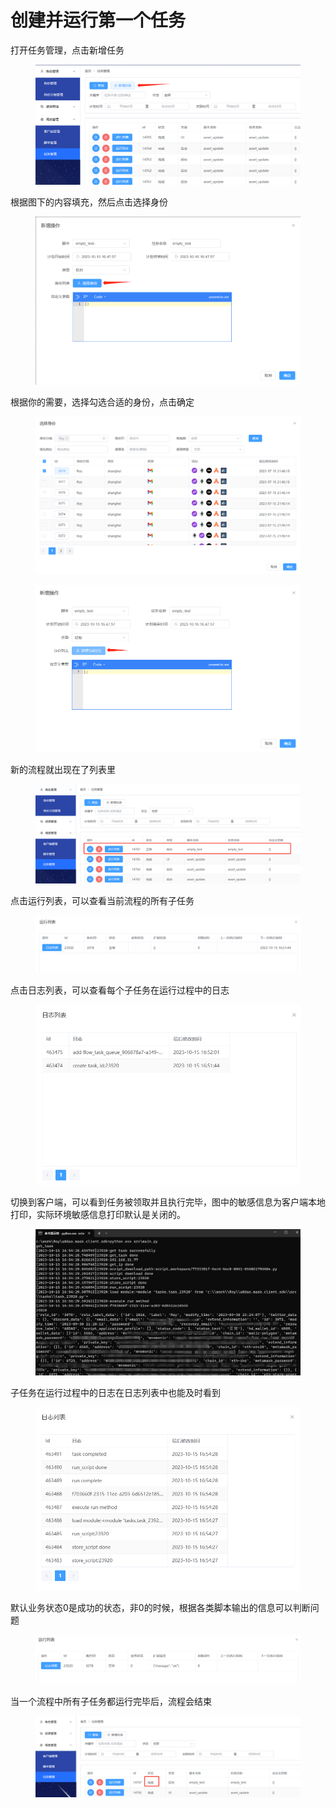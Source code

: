 # 创建并运行第一个任务

打开任务管理，点击新增任务

<figure><img src="../../.gitbook/assets/image.png" alt=""><figcaption></figcaption></figure>

根据图下的内容填充，然后点击选择身份

<figure><img src="../../.gitbook/assets/image (1).png" alt=""><figcaption></figcaption></figure>

根据你的需要，选择勾选合适的身份，点击确定

<figure><img src="../../.gitbook/assets/image (2).png" alt=""><figcaption></figcaption></figure>

<figure><img src="../../.gitbook/assets/image (3).png" alt=""><figcaption></figcaption></figure>

新的流程就出现在了列表里

<figure><img src="../../.gitbook/assets/image (4).png" alt=""><figcaption></figcaption></figure>

点击运行列表，可以查看当前流程的所有子任务

<figure><img src="../../.gitbook/assets/image (5).png" alt=""><figcaption></figcaption></figure>

点击日志列表，可以查看每个子任务在运行过程中的日志

<figure><img src="../../.gitbook/assets/image (6).png" alt=""><figcaption></figcaption></figure>

切换到客户端，可以看到任务被领取并且执行完毕，图中的敏感信息为客户端本地打印，实际环境敏感信息打印默认是关闭的。

<figure><img src="../../.gitbook/assets/image (7).png" alt=""><figcaption></figcaption></figure>

子任务在运行过程中的日志在日志列表中也能及时看到

<figure><img src="../../.gitbook/assets/image (8).png" alt=""><figcaption></figcaption></figure>

默认业务状态0是成功的状态，非0的时候，根据各类脚本输出的信息可以判断问题

<figure><img src="../../.gitbook/assets/image (9).png" alt=""><figcaption></figcaption></figure>

当一个流程中所有子任务都运行完毕后，流程会结束

<figure><img src="../../.gitbook/assets/image (10).png" alt=""><figcaption></figcaption></figure>
